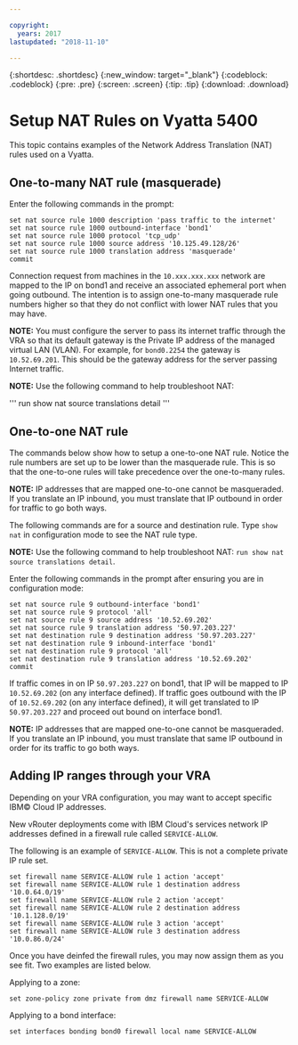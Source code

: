 ```yaml
---

copyright:
  years: 2017
lastupdated: "2018-11-10"

---
```


{:shortdesc: .shortdesc}
{:new_window: target="_blank"}
{:codeblock: .codeblock}
{:pre: .pre}
{:screen: .screen}
{:tip: .tip}
{:download: .download}

# Setup NAT Rules on Vyatta 5400
This topic contains examples of the Network Address Translation (NAT) rules used on a Vyatta.

## One-to-many NAT rule (masquerade)

Enter the following commands in the prompt:

~~~
set nat source rule 1000 description 'pass traffic to the internet'
set nat source rule 1000 outbound-interface 'bond1'
set nat source rule 1000 protocol 'tcp_udp'
set nat source rule 1000 source address '10.125.49.128/26'
set nat source rule 1000 translation address 'masquerade'
commit
~~~

Connection request from machines in the `10.xxx.xxx.xxx` network are mapped to the IP on bond1 and receive an associated ephemeral port when going outbound. The intention is to assign one-to-many masquerade rule numbers higher so that they do not conflict with lower NAT rules that you may have.

**NOTE:** You must configure the server to pass its internet traffic through the VRA so that its default gateway is the Private IP address of the managed virtual LAN (VLAN). For example, for `bond0.2254` the gateway is `10.52.69.201`. This should be the gateway address for the server passing Internet traffic.

**NOTE:** Use the following command to help troubleshoot NAT: 

'''
run show nat source translations detail 
'''

## One-to-one NAT rule

The commands below show how to setup a one-to-one NAT rule. Notice the rule numbers are set up to be lower than the masquerade rule. This is so that the one-to-one rules will take precedence over the one-to-many rules.

**NOTE:** IP addresses that are mapped one-to-one cannot be masqueraded. If you translate an IP inbound, you must translate that IP outbound in order for traffic to go both ways.

The following commands are for a source and destination rule. Type `show nat` in configuration mode to see the NAT rule type.

**NOTE:** Use the following command to help troubleshoot NAT: `run show nat source translations detail`. 

Enter the following commands in the prompt after ensuring you are in configuration mode:

~~~
set nat source rule 9 outbound-interface 'bond1'
set nat source rule 9 protocol 'all'
set nat source rule 9 source address '10.52.69.202'
set nat source rule 9 translation address '50.97.203.227'
set nat destination rule 9 destination address '50.97.203.227'
set nat destination rule 9 inbound-interface 'bond1'
set nat destination rule 9 protocol 'all'
set nat destination rule 9 translation address '10.52.69.202'
commit
~~~

If traffic comes in on IP `50.97.203.227` on bond1, that IP will be mapped to IP `10.52.69.202` (on any interface defined). If traffic goes outbound with the IP of `10.52.69.202` (on any interface defined), it will get translated to IP `50.97.203.227` and proceed out bound on interface bond1.

**NOTE:** IP addresses that are mapped one-to-one cannot be masqueraded. If you translate an IP inbound, you must translate that same IP outbound in order for its traffic to go both ways.


## Adding IP ranges through your VRA

Depending on your VRA configuration, you may want to accept specific IBM© Cloud IP addresses. 

New vRouter deployments come with IBM Cloud's services network IP addresses defined in a firewall rule called `SERVICE-ALLOW`.

The following is an example of `SERVICE-ALLOW`. This is not a complete private IP rule set.

~~~
set firewall name SERVICE-ALLOW rule 1 action 'accept'
set firewall name SERVICE-ALLOW rule 1 destination address '10.0.64.0/19'
set firewall name SERVICE-ALLOW rule 2 action 'accept'
set firewall name SERVICE-ALLOW rule 2 destination address '10.1.128.0/19'
set firewall name SERVICE-ALLOW rule 3 action 'accept'
set firewall name SERVICE-ALLOW rule 3 destination address '10.0.86.0/24'
~~~

Once you have deinfed the firewall rules, you may now assign them as you see fit. Two examples are listed below. 

Applying to a zone:

`set zone-policy zone private from dmz firewall name SERVICE-ALLOW`

Applying to a bond interface:

`set interfaces bonding bond0 firewall local name SERVICE-ALLOW`